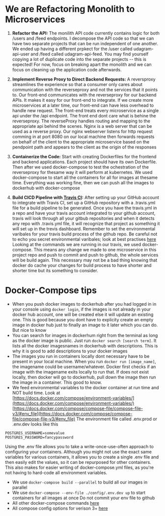 # We are Refactoring Monolith to Microservices

1. **Refactor the API:**
The monilith API code currently contains logic for both /users and /feed endpoints. I decompose the API code so that we can have two separate projects that can be run independent of one another. We ended up having a different prpkect for the /user called  udagram-api-user and /feed called udagram-api-feed. You may find yourself copying a lot of duplicate code into the separate projects -- this is expected! For now, focus on breaking apart the monolith and we can focus on cleaning up the application code afterwards.

2. **Implement Reverse Proxy to Direct Backend Requests:**
A reversproxy streamlines the experience so that a consumer only cares about communication with the reverseproxy and not the services that it points to. Our front-end communicates with the reverseproxy for our backend APIs. It makes it easy for our front-end to integrate. If we create more microservices at a later time, our front-end can have less overhead to handle new request. 
The front-end treats every microservice as a single api under the /api endpoint. The front end dont care what is behine the reverseproxy. The reverseProxy handles routing and mapping to the appropriate api behind the scenes. Nginx is a web server that can be used as a reverse proxy. Our nginx webserver listens for http request comming in at port 8080 on our local machine then forwards requests on behalf of the client to the appropriate microservice based on the pendpoint path and appears to the client as the origin of the responses

3.  **Containerize the Code:**
Start with creating Dockerfiles for the frontend and backend applications. Each project should have its own Dockerfile. Then after we used docker-compose to test the ochestration of the reverseproxy for thesame way it will perform at kubernetes. We used docker-compose to start all the containers for all for images at thesame time. Everything was working fine, then we can push all the images to dockerhub with docker-compose

4. **Build CICD Pipeline with [Travis CI](https://docs.travis-ci.com/user/for-beginners/):**
After setting up your GitHub account to integrate with Travis CI, set up a GitHub repository with a .travis.yml file for a build pipeline to be generated. Once you have the travis.yml in a repo and have your travis account integrated to your github account, travis will look through all your gitbub repositories and when it detects any repo with .travis.yml file, it will recognize that project as something it will set up in the trevis dashboard. Remember to set the environmental varibales for your travis build process of the github repo. Be careful not to echo you secret environmental varibales; look at best practises [here](https://docs.travis-ci.com/user/best-practices-security/)  Looking at the commands we are running in our travis, we used docker-compose. This means any change we made to one microservice in this project repo and push to commit and push to github, the whole services will be build again. This necessary may not be a bad thing knowing that docker do cache your changes for build process to have shorter and shorter time but its something to consider. 




# Docker-Compose tips
- When you push docker images to dockerhub after you had logged in in your console using `docker login`, if the images is not already in your docker hub account, one will be created else it will update an existing one. This is good because you dont have to explicity create an empty image in docker hub just to finally an image to it later which you can do. But nice to know
- You can search for images in dockerhum right from the terminal as long as the docker image is public. Just run `docker search [search term]`. It lists all the docker imagesnames in dockerhub with descriptions. This is why it is good to add descriptions to your docker images
- The images you run in containers locally dont necessary have to be present in your local machine. When you run `docker run [image_name]`, the imagename could be username/whatever. Docker first checks if an image with the imagename exits locally to run that. If does not exist locally, then docker will go to dockerhub, pull down the image then run the image in a container. This good to know.
- We feed environmental variables to the docker container at run time and NOT build time. Look at 
[https://docs.docker.com/compose/environment-variables/](https://docs.docker.com/compose/environment-variables/)
[https://docs.docker.com/compose/compose-file/compose-file-v3/#env_file](https://docs.docker.com/compose/compose-file/compose-file-v3/#env_file)
The environment file called .env.prod or .env.dev looks like this
```env
POSTGRES_USERNAME=somevalue
POSTGRES_PASSWORD=fancypassword
```
Using the .env file allows you to take a write-once-use-often approach to configuring your containers. Although you might not use the exact same variables for various containers, it allows you to create a single .env file and then easily edit the values, so it can be repurposed for other containers. This also makes for easier writing of docker-compose.yml files, as you're not having to hard-code all environment variables. 
- We use `docker-compose build --parallel` to build all our images in parallel
- We use `docker-compose --env-file ./config/.env.dev up` to start containers for all images at once
Do not commit your env file to github
- All other docker-compose commands [here](https://docs.docker.com/compose/reference/)
- All compose config options for verison 3+ [here](https://docs.docker.com/compose/compose-file/compose-file-v3/)
